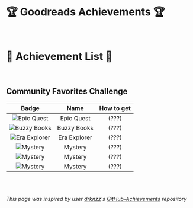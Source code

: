 <!-- <div align="center"> -->

# 🏆 Goodreads Achievements 🏆

<br>

# 📃 Achievement List 📃
<br>

## Community Favorites Challenge

|                           Badge                            |     Name     | How to get |
| :--------------------------------------------------------: | :----------: | :--------: |
|  ![Epic Quest](/Media/Badges/Buzzy-Books/buzzy-books.png)  |  Epic Quest  |   (???)    |
| ![Buzzy Books](/Media/Badges/Buzzy-Books/buzzy-books.png)  | Buzzy Books  |   (???)    |
| ![Era Explorer](/Media/Badges/Buzzy-Books/buzzy-books.png) | Era Explorer |   (???)    |
|       ![Mystery](/Media/Badges/Mystery/mystery.png)        |   Mystery    |   (???)    |
|       ![Mystery](/Media/Badges/Mystery/mystery.png)        |   Mystery    |   (???)    |
|       ![Mystery](/Media/Badges/Mystery/mystery.png)        |   Mystery    |   (???)    |

<br>

<!-- </div> -->
<br>

_This page was inspired by user [drknzz](https://github.com/drknzz)'s [GitHub-Achievements](https://github.com/drknzz/GitHub-Achievements) repository_
